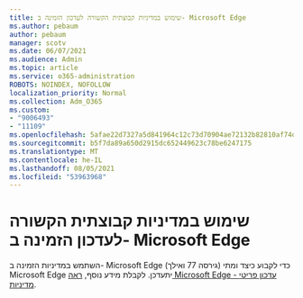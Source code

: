 ```yaml
---
title: שימוש במדיניות קבוצתית הקשורה לעדכון הזמינה ב- Microsoft Edge
ms.author: pebaum
author: pebaum
manager: scotv
ms.date: 06/07/2021
ms.audience: Admin
ms.topic: article
ms.service: o365-administration
ROBOTS: NOINDEX, NOFOLLOW
localization_priority: Normal
ms.collection: Adm_O365
ms.custom:
- "9006493"
- "11109"
ms.openlocfilehash: 5afae22d7327a5d841964c12c73d70904ae72132b82810af74d32fc15ef30d6f
ms.sourcegitcommit: b5f7da89a650d2915dc652449623c78be6247175
ms.translationtype: MT
ms.contentlocale: he-IL
ms.lasthandoff: 08/05/2021
ms.locfileid: "53963968"
---
```

# <a name="use-update-related-group-policies-available-in-microsoft-edge"></a>שימוש במדיניות קבוצתית הקשורה לעדכון הזמינה ב- Microsoft Edge

השתמש במדיניות הזמינה ב- Microsoft Edge (גירסה 77 ואילך) כדי לקבוע כיצד ומתי Microsoft Edge יתעדכן. לקבלת מידע נוסף, [ראה Microsoft Edge - עדכון פריטי מדיניות](/DeployEdge/microsoft-edge-update-policies#available-policies).